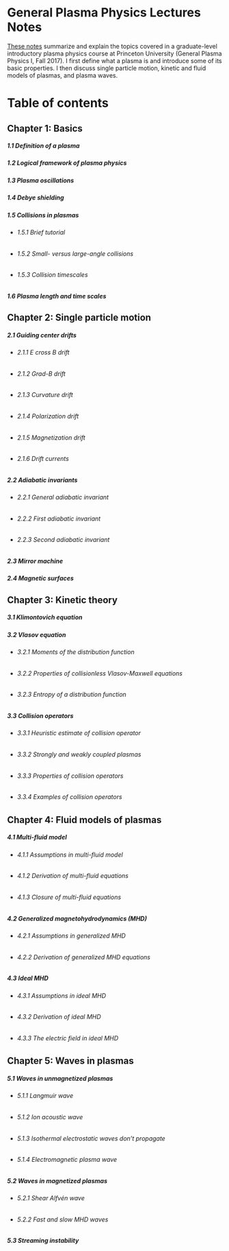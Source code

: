 # General Plasma Physics Lectures Notes



[These notes](https://github.com/nickmcgreivy/General-Plasma-Physics-Lectures-Notes/blob/main/general-plasma-physics-notes-McGreivy.pdf) summarize and explain the topics covered in a graduate-level introductory plasma physics course at Princeton University (General Plasma Physics I, Fall 2017). I first define what a plasma is and introduce some of its basic properties. I then discuss single particle motion, kinetic and fluid models of plasmas, and plasma waves.


# Table of contents

## Chapter 1: Basics
##### 1.1 Definition of a plasma
##### 1.2 Logical framework of plasma physics
##### 1.3 Plasma oscillations
##### 1.4 Debye shielding
##### 1.5 Collisions in plasmas
- ###### 1.5.1 Brief tutorial
- ###### 1.5.2 Small- versus large-angle collisions
- ###### 1.5.3 Collision timescales
##### 1.6 Plasma length and time scales


## Chapter 2: Single particle motion
##### 2.1 Guiding center drifts
- ###### 2.1.1 E cross B drift
- ###### 2.1.2 Grad-B drift
- ###### 2.1.3 Curvature drift
- ###### 2.1.4 Polarization drift
- ###### 2.1.5 Magnetization drift
- ###### 2.1.6 Drift currents
##### 2.2 Adiabatic invariants
- ###### 2.2.1 General adiabatic invariant
- ###### 2.2.2 First adiabatic invariant
- ###### 2.2.3 Second adiabatic invariant
##### 2.3 Mirror machine 
##### 2.4 Magnetic surfaces

## Chapter 3: Kinetic theory

##### 3.1 Klimontovich equation
##### 3.2 Vlasov equation
- ###### 3.2.1 Moments of the distribution function
- ###### 3.2.2 Properties of collisionless Vlasov-Maxwell equations
- ###### 3.2.3 Entropy of a distribution function
##### 3.3 Collision operators
- ###### 3.3.1 Heuristic estimate of collision operator
- ###### 3.3.2 Strongly and weakly coupled plasmas 
- ###### 3.3.3 Properties of collision operators
- ###### 3.3.4 Examples of collision operators 

## Chapter 4: Fluid models of plasmas

##### 4.1 Multi-fluid model
- ###### 4.1.1 Assumptions in multi-fluid model
- ###### 4.1.2 Derivation of multi-fluid equations
- ###### 4.1.3 Closure of multi-fluid equations
##### 4.2 Generalized magnetohydrodynamics (MHD)
- ###### 4.2.1 Assumptions in generalized MHD
- ###### 4.2.2 Derivation of generalized MHD equations
##### 4.3 Ideal MHD
- ###### 4.3.1 Assumptions in ideal MHD
- ###### 4.3.2 Derivation of ideal MHD
- ###### 4.3.3 The electric field in ideal MHD


## Chapter 5: Waves in plasmas 

##### 5.1 Waves in unmagnetized plasmas
- ###### 5.1.1 Langmuir wave
- ###### 5.1.2 Ion acoustic wave
- ###### 5.1.3 Isothermal electrostatic waves don’t propagate
- ###### 5.1.4 Electromagnetic plasma wave
##### 5.2 Waves in magnetized plasmas
- ###### 5.2.1 Shear Alfvén wave
- ###### 5.2.2 Fast and slow MHD waves
##### 5.3 Streaming instability
